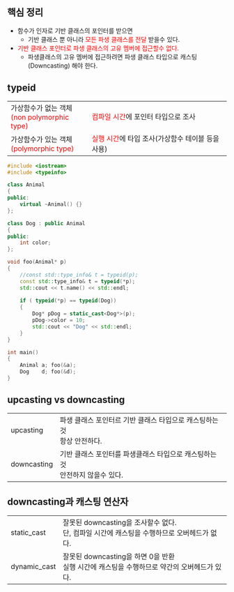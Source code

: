 <style>
r { color: Red }
o { color: Orange }
g { color: Green }
</style>

## 핵심 정리
- 함수가 인자로 기반 클래스의 포인터를 받으면
  - 기반 클래스 뿐 아니라 <r>모든 파생 클래스를 전달</r> 받을수 있다.
- <r>기반 클래스 포인터로 파생 클래스의 고유 멤버에 접근할수 없다.</r>
  - 파생클래스의 고유 멤버에 접근하려면 파생 클래스 타입으로 캐스팅(Downcasting) 해야 한다.

## typeid
|||
|--|--|
|가상함수가 없는 객체<br><r>(non polymorphic type)</r>|<r>컴파일 시간</r>에 포인터 타입으로 조사|
|가상함수가 있는 객체<br><r>(polymorphic type)</r>|<r>실행 시간</r>에 타입 조사(가상함수 테이블 등을 사용)|

```c++
#include <iostream>
#include <typeinfo>

class Animal 
{
public:
    virtual ~Animal() {}
};

class Dog : public Animal 
{
public:
    int color;
};

void foo(Animal* p)
{
    //const std::type_info& t = typeid(p);
    const std::type_info& t = typeid(*p);
    std::cout << t.name() << std::endl;
    
    if ( typeid(*p) == typeid(Dog))
    {
        Dog* pDog = static_cast<Dog*>(p);
        pDog->color = 10;
        std::cout << "Dog" << std::endl;
    }
}

int main()
{
    Animal a; foo(&a);
    Dog    d; foo(&d);    
}

```

## upcasting vs downcasting
|||
|--|--|
|upcasting|파생 클래스 포인터르 기반 클래스 타입으로 캐스팅하는 것<br>항상 안전하다.|
|downcasting|기반 클래스 포인터를 파생클래스 타입으로 캐스팅하는 것<br>안전하지 않을수 있다.|

## downcasting과 캐스팅 연산자
|||
|--|--|
|static_cast|잘못된 downcasting을 조사할수 없다.<br>단, 컴파일 시간에 캐스팅을 수행하므로 오버헤드가 없다.|
|dynamic_cast|잘못된 downcasting을 하면 0을 반환<br>실행 시간에 캐스팅을 수행하므로 약간의 오버헤드가 있다.|